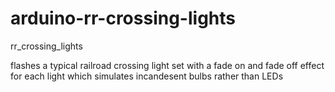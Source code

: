 # arduino-rr-crossing-lights

rr_crossing_lights

flashes a typical railroad crossing light set with a fade on and fade off effect
for each light which simulates incandesent bulbs rather than LEDs

